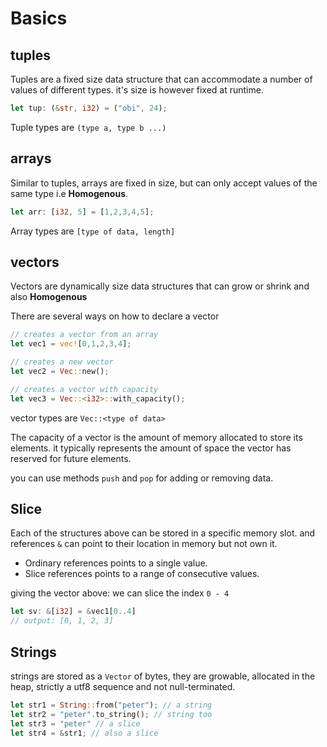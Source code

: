 # Basics

## tuples

Tuples are a fixed size data structure that can accommodate a number of values of different types.
it's size is however fixed at runtime.

```rust
let tup: (&str, i32) = ("obi", 24);
```

Tuple types are `(type a, type b ...)`

## arrays

Similar to tuples, arrays are fixed in size, but can only accept values of the same type i.e **Homogenous**.

```rust
let arr: [i32, 5] = [1,2,3,4,5];
```

Array types are `[type of data, length]`

## vectors

Vectors are dynamically size data structures that can grow or shrink and also **Homogenous**

There are several ways on how to declare a vector

```rust
// creates a vector from an array
let vec1 = vec![0,1,2,3,4];

// creates a new vector
let vec2 = Vec::new();

// creates a vector with capacity
let vec3 = Vec::<i32>::with_capacity();
```

vector types are `Vec::<type of data>`

The capacity of a vector is the amount of memory allocated to store its elements. it typically represents the amount of space the vector has reserved for future elements.

you can use methods `push` and `pop` for adding or removing data.

## Slice

Each of the structures above can be stored in a specific memory slot. and references `&` can point to their location in memory but not own it.

- Ordinary references points to a single value.
- Slice references points to a range of consecutive values.

giving the vector above: we can slice the index `0 - 4`

```rust
let sv: &[i32] = &vec1[0..4]
// output: [0, 1, 2, 3]
```

## Strings

strings are stored as a `Vector` of bytes, they are growable, allocated in the heap, strictly a utf8 sequence and not null-terminated.

```rust
let str1 = String::from("peter"); // a string
let str2 = "peter".to_string(); // string too
let str3 = "peter" // a slice
let str4 = &str1; // also a slice
```
